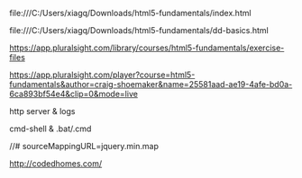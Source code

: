 file:///C:/Users/xiagq/Downloads/html5-fundamentals/index.html


file:///C:/Users/xiagq/Downloads/html5-fundamentals/dd-basics.html


https://app.pluralsight.com/library/courses/html5-fundamentals/exercise-files

https://app.pluralsight.com/player?course=html5-fundamentals&author=craig-shoemaker&name=25581aad-ae19-4afe-bd0a-6ca893bf54e4&clip=0&mode=live



http server & logs

cmd-shell & .bat/.cmd


//# sourceMappingURL=jquery.min.map


http://codedhomes.com/


